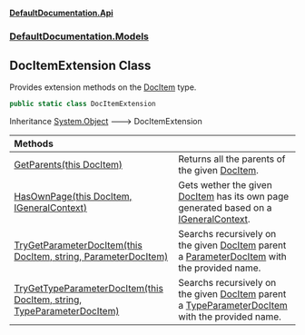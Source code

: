 #### [DefaultDocumentation.Api](index.md 'index')
### [DefaultDocumentation.Models](index.md#DefaultDocumentation.Models 'DefaultDocumentation.Models')

## DocItemExtension Class

Provides extension methods on the [DocItem](DocItem.md 'DefaultDocumentation.Models.DocItem') type.

```csharp
public static class DocItemExtension
```

Inheritance [System.Object](https://docs.microsoft.com/en-us/dotnet/api/System.Object 'System.Object') &#129106; DocItemExtension

| Methods | |
| :--- | :--- |
| [GetParents(this DocItem)](DocItemExtension.GetParents(thisDocItem).md 'DefaultDocumentation.Models.DocItemExtension.GetParents(this DefaultDocumentation.Models.DocItem)') | Returns all the parents of the given [DocItem](DocItem.md 'DefaultDocumentation.Models.DocItem'). |
| [HasOwnPage(this DocItem, IGeneralContext)](DocItemExtension.HasOwnPage(thisDocItem,IGeneralContext).md 'DefaultDocumentation.Models.DocItemExtension.HasOwnPage(this DefaultDocumentation.Models.DocItem, DefaultDocumentation.IGeneralContext)') | Gets wether the given [DocItem](DocItem.md 'DefaultDocumentation.Models.DocItem') has its own page generated based on a [IGeneralContext](IGeneralContext.md 'DefaultDocumentation.IGeneralContext'). |
| [TryGetParameterDocItem(this DocItem, string, ParameterDocItem)](DocItemExtension.TryGetParameterDocItem(thisDocItem,string,ParameterDocItem).md 'DefaultDocumentation.Models.DocItemExtension.TryGetParameterDocItem(this DefaultDocumentation.Models.DocItem, string, DefaultDocumentation.Models.Parameters.ParameterDocItem)') | Searchs recursively on the given [DocItem](DocItem.md 'DefaultDocumentation.Models.DocItem') parent a [ParameterDocItem](ParameterDocItem.md 'DefaultDocumentation.Models.Parameters.ParameterDocItem') with the provided name. |
| [TryGetTypeParameterDocItem(this DocItem, string, TypeParameterDocItem)](DocItemExtension.TryGetTypeParameterDocItem(thisDocItem,string,TypeParameterDocItem).md 'DefaultDocumentation.Models.DocItemExtension.TryGetTypeParameterDocItem(this DefaultDocumentation.Models.DocItem, string, DefaultDocumentation.Models.Parameters.TypeParameterDocItem)') | Searchs recursively on the given [DocItem](DocItem.md 'DefaultDocumentation.Models.DocItem') parent a [TypeParameterDocItem](TypeParameterDocItem.md 'DefaultDocumentation.Models.Parameters.TypeParameterDocItem') with the provided name. |
